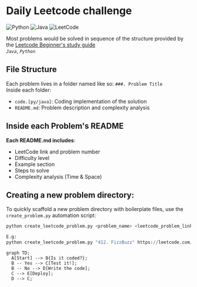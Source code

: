 # Daily Leetcode challenge

![Python](https://img.shields.io/badge/code-python-blue?logo=python&logoColor=white)
![Java](https://img.shields.io/badge/code-java-red?logo=java&logoColor=white)
![LeetCode](https://img.shields.io/badge/solved-LeetCode-yellow?logo=leetcode&logoColor=white)


Most problems would be solved in sequence of the structure provided by the [Leetcode Beginner's study guide](https://leetcode.com/explore/learn/card/the-leetcode-beginners-guide/692/challenge-problems/4421/)
<br />
 _`Java`_,  _`Python`_

## File Structure

Each problem lives in a folder named like so: `###. Problem Title`  
Inside each folder:

- `code.[py/java]`: Coding implementation of the solution
- `README.md`: Problem description and complexity analysis

## Inside each Problem's README
**Each README.md includes**:
- LeetCode link and problem number
- Difficulty level
- Example section
- Steps to solve
- Complexity analysis (Time & Space)




## Creating a new problem directory:
To quickly scaffold a new problem directory with boilerplate files, use the `create_problem.py` automation script:

```python
python create_leetcode_problem.py <problem_name> <leetcode_problem_link>

E.g:
python create_leetcode_problem.py "412. FizzBuzz" https://leetcode.com/problems/fizz-buzz/description/
```

```mermaid
graph TD;
  A[Start] --> B{Is it coded?};
  B -- Yes --> C[Test it!];
  B -- No --> D[Write the code];
  C --> E[Deploy];
  D --> C;